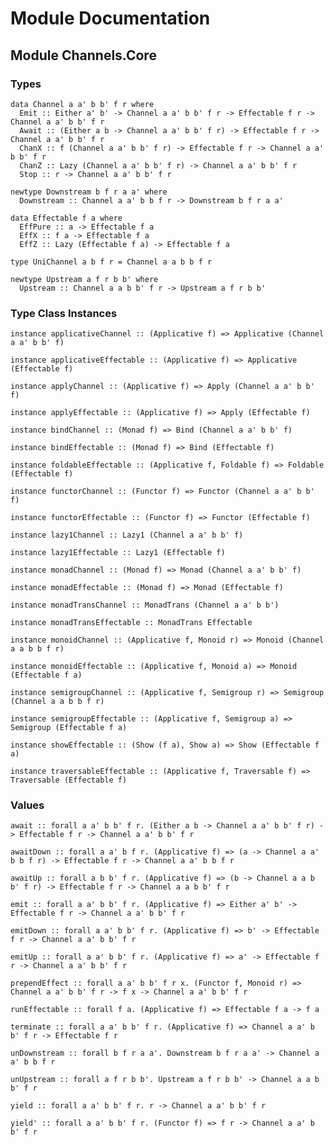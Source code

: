 # Module Documentation

## Module Channels.Core

### Types

    data Channel a a' b b' f r where
      Emit :: Either a' b' -> Channel a a' b b' f r -> Effectable f r -> Channel a a' b b' f r
      Await :: (Either a b -> Channel a a' b b' f r) -> Effectable f r -> Channel a a' b b' f r
      ChanX :: f (Channel a a' b b' f r) -> Effectable f r -> Channel a a' b b' f r
      ChanZ :: Lazy (Channel a a' b b' f r) -> Channel a a' b b' f r
      Stop :: r -> Channel a a' b b' f r

    newtype Downstream b f r a a' where
      Downstream :: Channel a a' b b f r -> Downstream b f r a a'

    data Effectable f a where
      EffPure :: a -> Effectable f a
      EffX :: f a -> Effectable f a
      EffZ :: Lazy (Effectable f a) -> Effectable f a

    type UniChannel a b f r = Channel a a b b f r

    newtype Upstream a f r b b' where
      Upstream :: Channel a a b b' f r -> Upstream a f r b b'


### Type Class Instances

    instance applicativeChannel :: (Applicative f) => Applicative (Channel a a' b b' f)

    instance applicativeEffectable :: (Applicative f) => Applicative (Effectable f)

    instance applyChannel :: (Applicative f) => Apply (Channel a a' b b' f)

    instance applyEffectable :: (Applicative f) => Apply (Effectable f)

    instance bindChannel :: (Monad f) => Bind (Channel a a' b b' f)

    instance bindEffectable :: (Monad f) => Bind (Effectable f)

    instance foldableEffectable :: (Applicative f, Foldable f) => Foldable (Effectable f)

    instance functorChannel :: (Functor f) => Functor (Channel a a' b b' f)

    instance functorEffectable :: (Functor f) => Functor (Effectable f)

    instance lazy1Channel :: Lazy1 (Channel a a' b b' f)

    instance lazy1Effectable :: Lazy1 (Effectable f)

    instance monadChannel :: (Monad f) => Monad (Channel a a' b b' f)

    instance monadEffectable :: (Monad f) => Monad (Effectable f)

    instance monadTransChannel :: MonadTrans (Channel a a' b b')

    instance monadTransEffectable :: MonadTrans Effectable

    instance monoidChannel :: (Applicative f, Monoid r) => Monoid (Channel a a b b f r)

    instance monoidEffectable :: (Applicative f, Monoid a) => Monoid (Effectable f a)

    instance semigroupChannel :: (Applicative f, Semigroup r) => Semigroup (Channel a a b b f r)

    instance semigroupEffectable :: (Applicative f, Semigroup a) => Semigroup (Effectable f a)

    instance showEffectable :: (Show (f a), Show a) => Show (Effectable f a)

    instance traversableEffectable :: (Applicative f, Traversable f) => Traversable (Effectable f)


### Values

    await :: forall a a' b b' f r. (Either a b -> Channel a a' b b' f r) -> Effectable f r -> Channel a a' b b' f r

    awaitDown :: forall a a' b f r. (Applicative f) => (a -> Channel a a' b b f r) -> Effectable f r -> Channel a a' b b f r

    awaitUp :: forall a b b' f r. (Applicative f) => (b -> Channel a a b b' f r) -> Effectable f r -> Channel a a b b' f r

    emit :: forall a a' b b' f r. (Applicative f) => Either a' b' -> Effectable f r -> Channel a a' b b' f r

    emitDown :: forall a a' b b' f r. (Applicative f) => b' -> Effectable f r -> Channel a a' b b' f r

    emitUp :: forall a a' b b' f r. (Applicative f) => a' -> Effectable f r -> Channel a a' b b' f r

    prependEffect :: forall a a' b b' f r x. (Functor f, Monoid r) => Channel a a' b b' f r -> f x -> Channel a a' b b' f r

    runEffectable :: forall f a. (Applicative f) => Effectable f a -> f a

    terminate :: forall a a' b b' f r. (Applicative f) => Channel a a' b b' f r -> Effectable f r

    unDownstream :: forall b f r a a'. Downstream b f r a a' -> Channel a a' b b f r

    unUpstream :: forall a f r b b'. Upstream a f r b b' -> Channel a a b b' f r

    yield :: forall a a' b b' f r. r -> Channel a a' b b' f r

    yield' :: forall a a' b b' f r. (Functor f) => f r -> Channel a a' b b' f r



